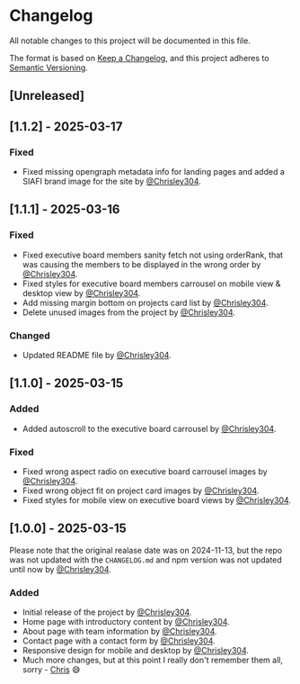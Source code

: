 # Changelog

All notable changes to this project will be documented in this file.

The format is based on [Keep a Changelog](https://keepachangelog.com/en/1.1.0/),
and this project adheres to [Semantic Versioning](https://semver.org/spec/v2.0.0.html).

## [Unreleased]

## [1.1.2] - 2025-03-17

### Fixed
- Fixed missing opengraph metadata info for landing pages and added a SIAFI brand image for the site by [@Chrisley304](https://github.com/Chrisley304).

## [1.1.1] - 2025-03-16

### Fixed
- Fixed executive board members sanity fetch not using orderRank, that was causing the members to be displayed in the wrong order by [@Chrisley304](https://github.com/Chrisley304).
- Fixed styles for executive board members carrousel on mobile view & desktop view by [@Chrisley304](https://github.com/Chrisley304).
- Add missing margin bottom on projects card list by [@Chrisley304](https://github.com/Chrisley304).
- Delete unused images from the project by [@Chrisley304](https://github.com/Chrisley304).

### Changed
- Updated README file by [@Chrisley304](https://github.com/Chrisley304).

## [1.1.0] - 2025-03-15

### Added
- Added autoscroll to the executive board carrousel by [@Chrisley304](https://github.com/Chrisley304).

### Fixed
- Fixed wrong aspect radio on executive board carrousel images by [@Chrisley304](https://github.com/Chrisley304).
- Fixed wrong object fit on project card images by [@Chrisley304](https://github.com/Chrisley304).
- Fixed styles for mobile view on executive board views by [@Chrisley304](https://github.com/Chrisley304).

## [1.0.0] - 2025-03-15

Please note that the original realase date was on 2024-11-13, but the repo was not updated with the `CHANGELOG.md` and npm version was not updated until now by [@Chrisley304](https://github.com/Chrisley304).

### Added
- Initial release of the project by [@Chrisley304](https://github.com/Chrisley304).
- Home page with introductory content by [@Chrisley304](https://github.com/Chrisley304).
- About page with team information by [@Chrisley304](https://github.com/Chrisley304).
- Contact page with a contact form by [@Chrisley304](https://github.com/Chrisley304).
- Responsive design for mobile and desktop by [@Chrisley304](https://github.com/Chrisley304).
- Much more changes, but at this point I really don't remember them all, sorry - [Chris](https://github.com/Chrisley304) 😅
